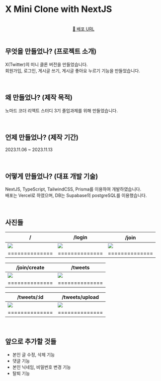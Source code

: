 # <span id="top">X Mini Clone with NextJS </span>

<br>
<div align="center">
 <div><a href="https://x-clone-with-nextjs.vercel.app/" target="_blank">🔗 배포 URL</a></div>
  
</div>

<br>

## 무엇을 만들었나? (프로젝트 소개)

X(Twitter)의 미니 클론 버전을 만들었습니다.  
회원가입, 로그인, 게시글 쓰기, 게시글 좋아요 누르기 기능을 만들었습니다.

<br>

## 왜 만들었나? (제작 목적)

노마드 코더 리액트 스터디 3기 졸업과제를 위해 만들었습니다.

<br>

## 언제 만들었나? (제작 기간)

2023.11.06 ~ 2023.11.13

<br>

## 어떻게 만들었나? (대표 개발 기술)

NextJS, TypeScript, TailwindCSS, Prisma를 이용하여 개발하였습니다.  
배포는 Vercel로 하였으며, DB는 Supabase의 postgreSQL를 이용했습니다.

<br>

## 사진들

| <center>/</center>                                                                                                    | <center>/login</center>                                                                                               | <center>ㅤ/joinㅤ</center>                                                                                            |
| --------------------------------------------------------------------------------------------------------------------- | --------------------------------------------------------------------------------------------------------------------- | --------------------------------------------------------------------------------------------------------------------- |
| <img src="https://github.com/ICE0208/x-clone-with-nextjs/assets/46257328/d5e0ade7-0315-443d-9dfb-23dd87ee1ec9"></img> | <img src="https://github.com/ICE0208/x-clone-with-nextjs/assets/46257328/eb5870b7-f513-425e-a81e-254470d0d7fe"></img> | <img src="https://github.com/ICE0208/x-clone-with-nextjs/assets/46257328/e3c28642-5567-4bb8-bb12-13f87aaa8e7f"></img> |
| ==============                                                                                                        | ==============                                                                                                        | ==============                                                                                                        |

| <center>/join/create</center>                                                                                         | <center>/tweets</center>                                                                                              |
| --------------------------------------------------------------------------------------------------------------------- | --------------------------------------------------------------------------------------------------------------------- |
| <img src="https://github.com/ICE0208/x-clone-with-nextjs/assets/46257328/02122019-79aa-44ed-b923-8926c0adf0c4"></img> | <img src="https://github.com/ICE0208/x-clone-with-nextjs/assets/46257328/705f7b76-11c5-4bac-a6f9-3f486028320a"></img> |
| ==============                                                                                                        | ==============                                                                                                        |

| <center>/tweets/:id</center>                                                                                          | <center>/tweets/upload</center>                                                                                       |
| --------------------------------------------------------------------------------------------------------------------- | --------------------------------------------------------------------------------------------------------------------- |
| <img src="https://github.com/ICE0208/x-clone-with-nextjs/assets/46257328/e508e281-773d-44a9-b09b-a58e918ca07b"></img> | <img src="https://github.com/ICE0208/x-clone-with-nextjs/assets/46257328/623e46d9-dab2-4f1e-8358-4fd7d25714fa"></img> |
| ==============                                                                                                        | ==============                                                                                                        |

<br>

## 앞으로 추가할 것들

- 본인 글 수정, 삭제 기능
- 댓글 기능
- 본인 닉네임, 비밀번호 변경 기능
- 탈퇴 기능
